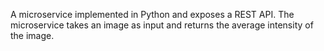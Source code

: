 A microservice implemented in Python and exposes a REST API. The microservice
takes an image as input and returns the average intensity of the image.
